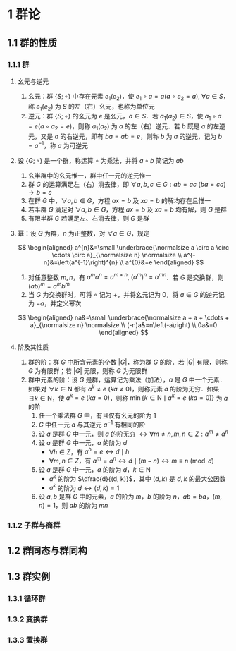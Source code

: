 # 1 群论

## 1.1 群的性质
### 1.1.1 群
1. 幺元与逆元
    1. 幺元：群 $\{S ; \circ\}$ 中存在元素 $e_{1}\left(e_{2}\right)$，使 $e_{1} \circ a=a\left(a \circ e_{2}=a\right), \  \forall a \in S$，称 $e_{1}\left(e_{2}\right)$ 为 $S$ 的左（右）幺元，也称为单位元
    2. 逆元：群 $\{S; \circ\}$ 的幺元为 $e$ 是幺元，$a \in S$．若 $a_{1}\left(a_{2}\right) \in S$，使 $a_{1} \circ a=e\left(a \circ a_{2}=e\right)$，则称 $a_{1}\left(a_{2}\right)$ 为 $a$ 的左（右）逆元．若 $b$ 既是 $a$ 的左逆元，又是 $a$ 的右逆元，即有 $b a=a b=e$，则称 $b$ 为 $a$ 的逆元，记为 $b=a^{-1}$，称 $a$ 为可逆元
2. 设 $\{G; \circ\}$ 是一个群，称运算 $\circ$ 为乘法，并将 $a \circ b$ 简记为 $ab$
    1. 幺半群中的幺元惟一，群中任一元的逆元惟一
    2. 群 $G$ 的运算满足左（右）消去律，即 $\forall a, b, c \in G: a b=a c \ (b a=c a) \rightarrow b=c$
    3. 在群 $G$ 中，$\forall a, b \in G$，方程 $a x=b$ 及 $x a=b$ 的解均存在且惟一
    4. 若半群 $G$ 满足对 $\forall a, b \in G$，方程 $a x=b$ 及 $x a= b$ 均有解，则 $G$ 是群
    5. 有限半群 $G$ 若满足左、右消去律，则 $G$ 是群
3. 幂：设 $G$ 为群，$n$ 为正整数，对 $\forall a \in G$，规定

    $$
    \begin{aligned}
    a^{n}&=\small \underbrace{\normalsize a \circ a \circ \cdots \circ a}_{\normalsize n} \normalsize \\
    a^{-n}&=\left(a^{-1}\right)^{n} \\
    a^{0}&=e
    \end{aligned}
    $$

    1. 对任意整数 $m, n$，有 $a^{m} a^{n}=a^{m+n}, \ \left(a^{m}\right)^{n}=a^{m n}$．若 $G$ 是交换群，则 $(a b)^{m}=a^{m} b^{m}$
    2. 当 $G$ 为交换群时，可将 $\circ$ 记为 $+$，并将幺元记为 $0$，将 $a \in G$ 的逆元记为 $-a$，并定义幂次

    $$
    \begin{aligned}
    na&=\small \underbrace{\normalsize a + a + \cdots + a}_{\normalsize n} \normalsize \\
    (-n)a&=n\left(-a\right) \\
    0a&=0
    \end{aligned}
    $$

4. 阶及其性质
    1. 群的阶：群 $G$ 中所含元素的个数 $|G|$，称为群 $G$ 的阶．若 $|G|$ 有限，则称 $G$ 为有限群；若 $|G|$ 无限，则称 $G$ 为无限群
    2. 群中元素的阶：设 $G$ 是群，运算记为乘法（加法），$a$ 是 $G$ 中一个元素．如果对 $\forall k \in \mathrm{N}$ 都有 $a^{k} \neq e \ (k a \neq 0)$，则称元素 $a$ 的阶为无穷．如果 $\exists k \in \mathrm{N}$，使 $a^{k}=e \ (k a=0)$，则称 $\min \left\{k \in \mathrm{N} \mid a^{k}=e \ (k a =0)\right\}$ 为 $a$ 的阶
        1. 任一个乘法群 $G$ 中，有且仅有幺元的阶为 $1$
        2. $G$ 中任一元 $a$ 与其逆元 $a^{-1}$ 有相同的阶
        3. 设 $a$ 是群 $G$ 中一元，则 $a$ 的阶无穷 $\leftrightarrow \forall m \neq n, m, n \in Z: a^{m} \neq a^{n}$
        4. 设 $a$ 是群 $G$ 中一元，$a$ 的阶为 $d$
            - $\forall h \in Z$，有 $a^{h}=e \leftrightarrow d \mid h$
            - $\forall m, n \in Z$，有 $a^{m}=a^{n} \leftrightarrow d \mid(m-n) \leftrightarrow m \equiv n \pmod d$
        5. 设 $a$ 是群 $G$ 中一元，$a$ 的阶为 $d$，$k \in \mathrm{N}$
            - $a^{k}$ 的阶为 $\dfrac{d}{(d, k)}$，其中 $(d, k)$ 是 $d, k$ 的最大公因数
            - $a^{k}$ 的阶为 $d \leftrightarrow(d, k)=1$
        6. 设 $a, b$ 是群 $G$ 中的元素，$a$ 的阶为 $m$，$b$ 的阶为 $n$，$a b=b a$，$(m, n)=1$，则 $a b$ 的阶为 $m n$

### 1.1.2 子群与商群

## 1.2 群同态与群同构

## 1.3 群实例
### 1.3.1 循环群

### 1.3.2 变换群

### 1.3.3 置换群
